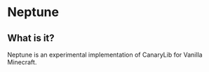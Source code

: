 Neptune
=======

## What is it?

Neptune is an experimental implementation of CanaryLib for Vanilla Minecraft.
